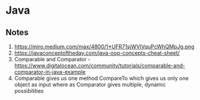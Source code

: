 # Java

## Notes
1. https://miro.medium.com/max/4800/1*UFR71sjWVlVquPcWhQMpJg.png
2. https://javaconceptoftheday.com/java-oop-concepts-cheat-sheet/
3. Comparable and Comparator - https://www.digitalocean.com/community/tutorials/comparable-and-comparator-in-java-example
4. Comparable gives us one method CompareTo which gives us only one object as input where as Comparator gives multiple, dynamic possibilities
